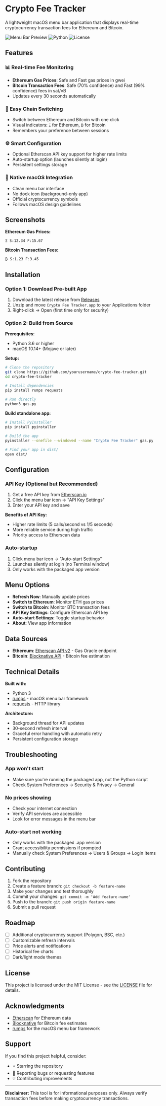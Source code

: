 # Crypto Fee Tracker

A lightweight macOS menu bar application that displays real-time cryptocurrency transaction fees for Ethereum and Bitcoin.

![Menu Bar Preview](https://img.shields.io/badge/Platform-macOS-blue)
![Python](https://img.shields.io/badge/Python-3.6+-green)
![License](https://img.shields.io/badge/License-MIT-orange)

## Features

### 📊 **Real-time Fee Monitoring**
- **Ethereum Gas Prices**: Safe and Fast gas prices in gwei
- **Bitcoin Transaction Fees**: Safe (70% confidence) and Fast (99% confidence) fees in sat/vB
- Updates every 30 seconds automatically

### 🔄 **Easy Chain Switching**
- Switch between Ethereum and Bitcoin with one click
- Visual indicators: `Ξ` for Ethereum, `₿` for Bitcoin
- Remembers your preference between sessions

### ⚙️ **Smart Configuration**
- Optional Etherscan API key support for higher rate limits
- Auto-startup option (launches silently at login)
- Persistent settings storage

### 🎨 **Native macOS Integration**
- Clean menu bar interface
- No dock icon (background-only app)
- Official cryptocurrency symbols
- Follows macOS design guidelines

## Screenshots

**Ethereum Gas Prices:**
```
Ξ S:12.34 F:15.67
```

**Bitcoin Transaction Fees:**
```
₿ S:1.23 F:3.45
```

## Installation

### Option 1: Download Pre-built App
1. Download the latest release from [Releases](https://github.com/pulsanoracle/macos_gas_tracker/releases)
2. Unzip and move `Crypto Fee Tracker.app` to your Applications folder
3. Right-click → Open (first time only for security)

### Option 2: Build from Source

**Prerequisites:**
- Python 3.6 or higher
- macOS 10.14+ (Mojave or later)

**Setup:**
```bash
# Clone the repository
git clone https://github.com/yourusername/crypto-fee-tracker.git
cd crypto-fee-tracker

# Install dependencies
pip install rumps requests

# Run directly
python3 gas.py
```

**Build standalone app:**
```bash
# Install PyInstaller
pip install pyinstaller

# Build the app
pyinstaller --onefile --windowed --name "Crypto Fee Tracker" gas.py

# Find your app in dist/
open dist/
```

## Configuration

### API Key (Optional but Recommended)
1. Get a free API key from [Etherscan.io](https://etherscan.io/apis)
2. Click the menu bar icon → "API Key Settings"
3. Enter your API key and save

**Benefits of API Key:**
- Higher rate limits (5 calls/second vs 1/5 seconds)
- More reliable service during high traffic
- Priority access to Etherscan data

### Auto-startup
1. Click menu bar icon → "Auto-start Settings"
2. Launches silently at login (no Terminal window)
3. Only works with the packaged app version

## Menu Options

- **Refresh Now**: Manually update prices
- **Switch to Ethereum**: Monitor ETH gas prices
- **Switch to Bitcoin**: Monitor BTC transaction fees
- **API Key Settings**: Configure Etherscan API key
- **Auto-start Settings**: Toggle startup behavior
- **About**: View app information

## Data Sources

- **Ethereum**: [Etherscan API v2](https://docs.etherscan.io/etherscan-v2) - Gas Oracle endpoint
- **Bitcoin**: [Blocknative API](https://api.blocknative.com) - Bitcoin fee estimation

## Technical Details

**Built with:**
- Python 3
- [rumps](https://github.com/jaredks/rumps) - macOS menu bar framework
- [requests](https://docs.python-requests.org/) - HTTP library

**Architecture:**
- Background thread for API updates
- 30-second refresh interval
- Graceful error handling with automatic retry
- Persistent configuration storage

## Troubleshooting

### App won't start
- Make sure you're running the packaged app, not the Python script
- Check System Preferences → Security & Privacy → General

### No prices showing
- Check your internet connection
- Verify API services are accessible
- Look for error messages in the menu bar

### Auto-start not working
- Only works with the packaged .app version
- Grant accessibility permissions if prompted
- Manually check System Preferences → Users & Groups → Login Items

## Contributing

1. Fork the repository
2. Create a feature branch: `git checkout -b feature-name`
3. Make your changes and test thoroughly
4. Commit your changes: `git commit -m 'Add feature-name'`
5. Push to the branch: `git push origin feature-name`
6. Submit a pull request

## Roadmap

- [ ] Additional cryptocurrency support (Polygon, BSC, etc.)
- [ ] Customizable refresh intervals
- [ ] Price alerts and notifications
- [ ] Historical fee charts
- [ ] Dark/light mode themes

## License

This project is licensed under the MIT License - see the [LICENSE](LICENSE) file for details.

## Acknowledgments

- [Etherscan](https://etherscan.io) for Ethereum data
- [Blocknative](https://blocknative.com) for Bitcoin fee estimates
- [rumps](https://github.com/jaredks/rumps) for the macOS menu bar framework

## Support

If you find this project helpful, consider:
- ⭐ Starring the repository
- 🐛 Reporting bugs or requesting features
- 💡 Contributing improvements

---

**Disclaimer:** This tool is for informational purposes only. Always verify transaction fees before making cryptocurrency transactions.
